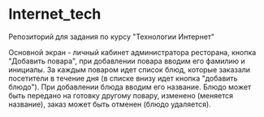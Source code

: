 # Internet_tech
Репозиторий для задания по курсу "Технологии Интернет"


Основной экран - личный кабинет администратора ресторана, кнопка "Добавить повара", при добавлении повара вводим его фамилию и инициалы. За каждым поваром идет список блюд, которые заказали посетители в течение дня (в списке внизу идет кнопка "добавить блюдо"). При добавлении блюда вводим его название. Блюдо может быть передано на готовку другому повару, изменено (меняется название), заказ может быть отменен (блюдо удаляется).

